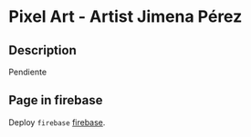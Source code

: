 # Pixel Art - Artist Jimena Pérez

## Description

Pendiente

## Page in firebase

Deploy `firebase` [firebase](https://pixel-art-j.web.app/home).
